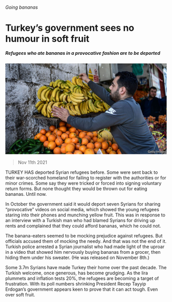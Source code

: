 ###### Going bananas

# Turkey’s government sees no humour in soft fruit 

##### Refugees who ate bananas in a provocative fashion are to be deported 

![image](images/20211113_eup506.jpg) 

> Nov 11th 2021 

TURKEY HAS deported Syrian refugees before. Some were sent back to their war-scorched homeland for failing to register with the authorities or for minor crimes. Some say they were tricked or forced into signing voluntary return forms. But none thought they would be thrown out for eating bananas. Until now.

In October the government said it would deport seven Syrians for sharing “provocative” videos on social media, which showed the young refugees staring into their phones and munching yellow fruit. This was in response to an interview with a Turkish man who had blamed Syrians for driving up rents and complained that they could afford bananas, which he could not.


The banana-eaters seemed to be mocking prejudice against refugees. But officials accused them of mocking the needy. And that was not the end of it. Turkish police arrested a Syrian journalist who had made light of the uproar in a video that showed him nervously buying bananas from a grocer, then hiding them under his sweater. (He was released on November 8th.)

Some 3.7m Syrians have made Turkey their home over the past decade. The Turkish welcome, once generous, has become grudging. As the lira plummets and inflation tests 20%, the refugees are becoming a target of frustration. With its poll numbers shrinking President Recep Tayyip Erdogan’s government appears keen to prove that it can act tough. Even over soft fruit.

